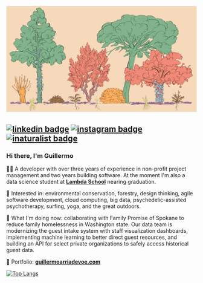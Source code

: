 <a href="https://www.youtube.com/watch?v=oZame1Brs9k" target="_blank"><img src="https://github.com/arriadevoe/arriadevoe/blob/master/forest-layers.png" alt="forest-layers"/></a>

[![linkedin badge](https://img.shields.io/badge/LinkedIn-2867b2?style=flat&logo=linkedin)](https://www.linkedin.com/in/guillermo-arria-devoe/) [![instagram badge](https://img.shields.io/badge/Instagram-555555?style=flat&logo=instagram)](https://www.instagram.com/arriadevoe/) [![inaturalist badge](https://img.shields.io/badge/iNaturalist-FAFAFA?style=flat&logo=snapcraft)](https://www.inaturalist.org/observations?place_id=any&subview=grid&user_id=guillermoarriadevoe) 
---

### Hi there, I'm Guillermo

🙇‍♂️ A developer with over three years of experience in non-profit project management and two years building software. At the moment I'm also a data science student at **[Lambda School](https://lambdaschool.com/)** nearing graduation.

💙 Interested in: environmental conservation, forestry, design thinking, agile software development, cloud computing, big data, psychedelic-assisted psychotherapy, surfing, yoga, and the great outdoors.

🏡 What I'm doing now: collaborating with Family Promise of Spokane to reduce family homelessness in Washington state. Our data team is modernizing the guest intake system with staff visualization dashboards, implementing machine learning to better direct guest resources, and building an API for select private organizations to safely access historical guest data.

🌱 Portfolio: **[guillermoarriadevoe.com](https://guillermoarriadevoe.com/)**

[![Top Langs](https://github-readme-stats.vercel.app/api/top-langs/?username=arriadevoe&hide=jupyter+notebook&layout=compact)](https://www.youtube.com/watch?v=QMyvS6VDh0g&t=1117s)
